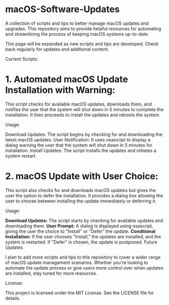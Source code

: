 # macOS-Software-Updates

A collection of scripts and tips to better manage macOS updates and upgrades. This repository aims to provide helpful resources for automating and streamlining the process of keeping macOS systems up-to-date.

This page will be expanded as new scripts and tips are developed. Check back regularly for updates and additional content.

Current Scripts:

# 1. Automated macOS Update Installation with Warning:
This script checks for available macOS updates, downloads them, and notifies the user that the system will shut down in 5 minutes to complete the installation. It then proceeds to install the updates and reboots the system.

Usage:

Download Updates: The script begins by checking for and downloading the latest macOS updates.
User Notification: It uses osascript to display a dialog warning the user that the system will shut down in 5 minutes for installation.
Install Updates: The script installs the updates and initiates a system restart.


# 2. macOS Update with User Choice:
This script also checks for and downloads macOS updates but gives the user the option to defer the installation. It provides a dialog box allowing the user to choose between installing the update immediately or deferring it.

Usage:

**Download Updates:** The script starts by checking for available updates and downloading them.
**User Prompt:** A dialog is displayed using osascript, giving the user the choice to "Install" or "Defer" the update.
**Conditional Installation:** If the user chooses "Install," the updates are installed, and the system is restarted. If "Defer" is chosen, the update is postponed.
Future Updates

I plan to add more scripts and tips to this repository to cover a wider range of macOS update management scenarios. Whether you're looking to automate the update process or give users more control over when updates are installed, stay tuned for more resources.

License:

This project is licensed under the MIT License. See the LICENSE file for details.
